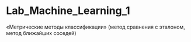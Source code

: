 # Lab_Machine_Learning_1
«Метрические методы классификации» (метод сравнения с эталоном, метод ближайших соседей)
